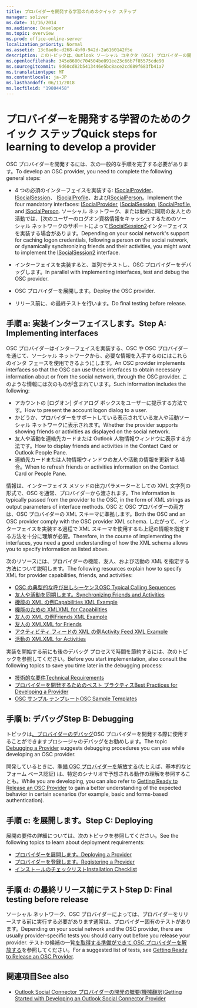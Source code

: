 ```yaml
---
title: プロバイダーを開発する学習のためのクイック ステップ
manager: soliver
ms.date: 11/16/2014
ms.audience: Developer
ms.topic: overview
ms.prod: office-online-server
localization_priority: Normal
ms.assetid: 13c0ae8c-d268-4bf0-942d-2a6160142f5e
description: このトピックは、Outlook ソーシャル コネクタ (OSC) プロバイダーの開発について学習するのにはいくつかの手順をお勧めします。
ms.openlocfilehash: 345e8600c704504be091ee23c66b7f85575cde90
ms.sourcegitcommit: 9d60cd82b5413446e5bc8ace2cd689f683fb41a7
ms.translationtype: MT
ms.contentlocale: ja-JP
ms.lasthandoff: 06/11/2018
ms.locfileid: "19804458"
---
```

# <a name="quick-steps-for-learning-to-develop-a-provider"></a><span data-ttu-id="eb222-103">プロバイダーを開発する学習のためのクイック ステップ</span><span class="sxs-lookup"><span data-stu-id="eb222-103">Quick steps for learning to develop a provider</span></span>

<span data-ttu-id="eb222-104">OSC プロバイダーを開発するには、次の一般的な手順を完了する必要があります。</span><span class="sxs-lookup"><span data-stu-id="eb222-104">To develop an OSC provider, you need to complete the following general steps:</span></span>
  
- <span data-ttu-id="eb222-105">4 つの必須のインターフェイスを実装する: [ISocialProvider](isocialprovideriunknown.md)、 [ISocialSession](isocialsessioniunknown.md)、 [ISocialProfile](isocialprofileisocialperson.md)、および[ISocialPerson](isocialpersoniunknown.md)。</span><span class="sxs-lookup"><span data-stu-id="eb222-105">Implement the four mandatory interfaces: [ISocialProvider](isocialprovideriunknown.md), [ISocialSession](isocialsessioniunknown.md), [ISocialProfile](isocialprofileisocialperson.md), and [ISocialPerson](isocialpersoniunknown.md).</span></span> <span data-ttu-id="eb222-106">ソーシャル ネットワーク、または動的に同期の友人との活動では、[次のユーザーのログオン資格情報をキャッシュするためのソーシャル ネットワークのサポートによって[ISocialSession2](isocialsession2iunknown.md)インターフェイスを実装する場合があります。</span><span class="sxs-lookup"><span data-stu-id="eb222-106">Depending on your social network's support for caching logon credentials, following a person on the social network, or dynamically synchronizing friends and their activities, you might want to implement the [ISocialSession2](isocialsession2iunknown.md) interface.</span></span> 
    
- <span data-ttu-id="eb222-107">インターフェイスを実装すると、並列でテストし、OSC プロバイダーをデバッグします。</span><span class="sxs-lookup"><span data-stu-id="eb222-107">In parallel with implementing interfaces, test and debug the OSC provider.</span></span> 

- <span data-ttu-id="eb222-108">OSC プロバイダーを展開します。</span><span class="sxs-lookup"><span data-stu-id="eb222-108">Deploy the OSC provider.</span></span>  

- <span data-ttu-id="eb222-109">リリース前に、の最終テストを行います。</span><span class="sxs-lookup"><span data-stu-id="eb222-109">Do final testing before release.</span></span>
    
## <a name="step-a-implementing-interfaces"></a><span data-ttu-id="eb222-110">手順 a: 実装インターフェイスします。</span><span class="sxs-lookup"><span data-stu-id="eb222-110">Step A: Implementing interfaces</span></span>

<span data-ttu-id="eb222-111">OSC プロバイダーはインターフェイスを実装する、OSC や OSC プロバイダーを通じて、ソーシャル ネットワークから、必要な情報を入手するのにはこれらのインタ フェースを使用できるようにします。</span><span class="sxs-lookup"><span data-stu-id="eb222-111">An OSC provider implements interfaces so that the OSC can use these interfaces to obtain necessary information about or from the social network, through the OSC provider.</span></span> <span data-ttu-id="eb222-112">このような情報には次のものが含まれています。</span><span class="sxs-lookup"><span data-stu-id="eb222-112">Such information includes the following:</span></span>
  
- <span data-ttu-id="eb222-113">アカウントの [ログオン] ダイアログ ボックスをユーザーに提示する方法です。</span><span class="sxs-lookup"><span data-stu-id="eb222-113">How to present the account logon dialog to a user.</span></span>    
- <span data-ttu-id="eb222-114">かどうか、プロバイダーをサポートしている表示されている友人や活動ソーシャル ネットワークに表示されます。</span><span class="sxs-lookup"><span data-stu-id="eb222-114">Whether the provider supports showing friends or activities as displayed on the social network.</span></span>    
- <span data-ttu-id="eb222-115">友人や活動を連絡先カードまたは Outlook 人物情報ウィンドウに表示する方法です。</span><span class="sxs-lookup"><span data-stu-id="eb222-115">How to display friends and activities in the Contact Card or Outlook People Pane.</span></span>     
- <span data-ttu-id="eb222-116">連絡先カードまたは人物情報ウィンドウの友人や活動の情報を更新する場合。</span><span class="sxs-lookup"><span data-stu-id="eb222-116">When to refresh friends or activities information on the Contact Card or People Pane.</span></span>
    
<span data-ttu-id="eb222-117">情報は、インターフェイス メソッドの出力パラメーターとしての XML 文字列の形式で、OSC を通常、プロバイダーから渡されます。</span><span class="sxs-lookup"><span data-stu-id="eb222-117">The information is typically passed from the provider to the OSC, in the form of XML strings as output parameters of interface methods.</span></span> <span data-ttu-id="eb222-118">OSC と OSC プロバイダーの両方は、OSC プロバイダーの XML スキーマに準拠します。</span><span class="sxs-lookup"><span data-stu-id="eb222-118">Both the OSC and an OSC provider comply with the OSC provider XML schema.</span></span> <span data-ttu-id="eb222-119">したがって、インターフェイスを実装する過程で XML スキーマを使用するも上記の情報を指定する方法を十分に理解が必要。</span><span class="sxs-lookup"><span data-stu-id="eb222-119">Therefore, in the course of implementing the interfaces, you need a good understanding of how the XML schema allows you to specify information as listed above.</span></span> 

<span data-ttu-id="eb222-120">次のリソースには、プロバイダーの機能、友人、および活動の XML を指定する方法について説明します。</span><span class="sxs-lookup"><span data-stu-id="eb222-120">The following resources explain how to specify XML for provider capabilities, friends, and activities:</span></span>
  
- [<span data-ttu-id="eb222-121">OSC の典型的な呼び出しシーケンス</span><span class="sxs-lookup"><span data-stu-id="eb222-121">OSC Typical Calling Sequences</span></span>](osc-typical-calling-sequences.md)    
- [<span data-ttu-id="eb222-122">友人や活動を同期します。</span><span class="sxs-lookup"><span data-stu-id="eb222-122">Synchronizing Friends and Activities</span></span>](synchronizing-friends-and-activities.md)    
- [<span data-ttu-id="eb222-123">機能の XML の例</span><span class="sxs-lookup"><span data-stu-id="eb222-123">Capabilities XML Example</span></span>](capabilities-xml-example.md)   
- [<span data-ttu-id="eb222-124">機能のための XML</span><span class="sxs-lookup"><span data-stu-id="eb222-124">XML for Capabilities</span></span>](xml-for-capabilities.md)    
- [<span data-ttu-id="eb222-125">友人の XML の例</span><span class="sxs-lookup"><span data-stu-id="eb222-125">Friends XML Example</span></span>](friends-xml-example.md)    
- [<span data-ttu-id="eb222-126">友人の XML</span><span class="sxs-lookup"><span data-stu-id="eb222-126">XML for Friends</span></span>](xml-for-friends.md)   
- [<span data-ttu-id="eb222-127">アクティビティ フィードの XML の例</span><span class="sxs-lookup"><span data-stu-id="eb222-127">Activity Feed XML Example</span></span>](activity-feed-xml-example.md)   
- [<span data-ttu-id="eb222-128">活動の XML</span><span class="sxs-lookup"><span data-stu-id="eb222-128">XML for Activities</span></span>](xml-for-activities.md)
    
<span data-ttu-id="eb222-129">実装を開始する前にも後のデバッグ プロセスで時間を節約するには、次のトピックを参照してください。</span><span class="sxs-lookup"><span data-stu-id="eb222-129">Before you start implementation, also consult the following topics to save you time later in the debugging process:</span></span>
  
- [<span data-ttu-id="eb222-130">技術的な要件</span><span class="sxs-lookup"><span data-stu-id="eb222-130">Technical Requirements</span></span>](technical-requirements.md)    
- [<span data-ttu-id="eb222-131">プロバイダーを開発するためのベスト プラクティス</span><span class="sxs-lookup"><span data-stu-id="eb222-131">Best Practices for Developing a Provider</span></span>](best-practices-for-developing-a-provider.md)    
- [<span data-ttu-id="eb222-132">OSC サンプル テンプレート</span><span class="sxs-lookup"><span data-stu-id="eb222-132">OSC Sample Templates</span></span>](osc-sample-templates.md)
    
## <a name="step-b-debugging"></a><span data-ttu-id="eb222-133">手順 b: デバッグ</span><span class="sxs-lookup"><span data-stu-id="eb222-133">Step B: Debugging</span></span>

<span data-ttu-id="eb222-134">トピックは[、プロバイダーのデバッグ](debugging-a-provider.md)OSC プロバイダーを開発する際に使用することができますプロシージャのデバッグをお勧めします。</span><span class="sxs-lookup"><span data-stu-id="eb222-134">The topic [Debugging a Provider](debugging-a-provider.md) suggests debugging procedures you can use while developing an OSC provider.</span></span> 
  
<span data-ttu-id="eb222-135">開発しているときに、[準備 OSC プロバイダーを解放する](getting-ready-to-release-an-osc-provider.md)(たとえば、基本的なとフォーム ベース認証) は、特定のシナリオで予想される動作の理解を参照することも。</span><span class="sxs-lookup"><span data-stu-id="eb222-135">While you are developing, you can also refer to [Getting Ready to Release an OSC Provider](getting-ready-to-release-an-osc-provider.md) to gain a better understanding of the expected behavior in certain scenarios (for example, basic and forms-based authentication).</span></span> 
  
## <a name="step-c-deploying"></a><span data-ttu-id="eb222-136">手順 c: を展開します。</span><span class="sxs-lookup"><span data-stu-id="eb222-136">Step C: Deploying</span></span>

<span data-ttu-id="eb222-137">展開の要件の詳細については、次のトピックを参照してください。</span><span class="sxs-lookup"><span data-stu-id="eb222-137">See the following topics to learn about deployment requirements:</span></span>
  
- [<span data-ttu-id="eb222-138">プロバイダーを展開します。</span><span class="sxs-lookup"><span data-stu-id="eb222-138">Deploying a Provider</span></span>](deploying-a-provider.md)    
- [<span data-ttu-id="eb222-139">プロバイダーを登録します。</span><span class="sxs-lookup"><span data-stu-id="eb222-139">Registering a Provider</span></span>](registering-a-provider.md)   
- [<span data-ttu-id="eb222-140">インストールのチェックリスト</span><span class="sxs-lookup"><span data-stu-id="eb222-140">Installation Checklist</span></span>](installation-checklist.md)
    
## <a name="step-d-final-testing-before-release"></a><span data-ttu-id="eb222-141">手順 d: の最終リリース前にテスト</span><span class="sxs-lookup"><span data-stu-id="eb222-141">Step D: Final testing before release</span></span>

<span data-ttu-id="eb222-142">ソーシャル ネットワーク、OSC プロバイダーによっては、プロバイダーをリリースする前に実行する必要があります通常は、プロバイダー固有のテストがあります。</span><span class="sxs-lookup"><span data-stu-id="eb222-142">Depending on your social network and the OSC provider, there are usually provider-specific tests you should carry out before you release your provider.</span></span> <span data-ttu-id="eb222-143">テストの候補の一覧[を取得する準備ができて OSC プロバイダーを解放する](getting-ready-to-release-an-osc-provider.md)を参照してください。</span><span class="sxs-lookup"><span data-stu-id="eb222-143">For a suggested list of tests, see [Getting Ready to Release an OSC Provider](getting-ready-to-release-an-osc-provider.md).</span></span>
  
## <a name="see-also"></a><span data-ttu-id="eb222-144">関連項目</span><span class="sxs-lookup"><span data-stu-id="eb222-144">See also</span></span>

- [<span data-ttu-id="eb222-145">Outlook Social Connector プロバイダーの開発の概要(機械翻訳)</span><span class="sxs-lookup"><span data-stu-id="eb222-145">Getting Started with Developing an Outlook Social Connector Provider</span></span>](getting-started-with-developing-an-outlook-social-connector-provider.md)

